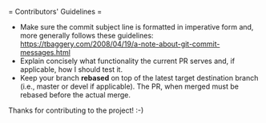 = Contributors' Guidelines =

* Make sure the commit subject line is formatted in imperative form and, more
    generally follows these guidelines: https://tbaggery.com/2008/04/19/a-note-about-git-commit-messages.html
* Explain concisely what functionality the current PR serves and, if applicable,
    how I should test it.
* Keep your branch **rebased** on top of the latest target destination branch
    (i.e., master or devel if applicable). The PR, when merged must be rebased
    before the actual merge.

Thanks for contributing to the project! :-)
